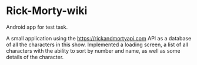 # Rick-Morty-wiki

Android app for test task.

A small application using the https://rickandmortyapi.com API as a database of all the characters in this show.
Implemented a loading screen, a list of all characters with the ability to sort by number and name, as well as some details of the character.
